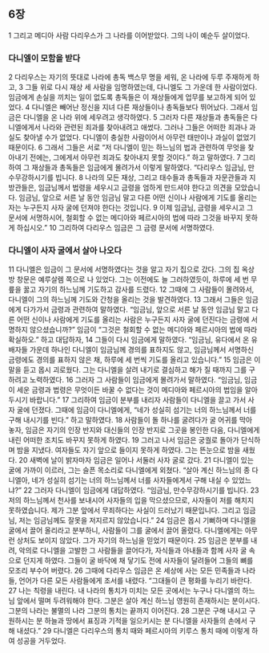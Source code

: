 ## 6장
1 그리고 메디아 사람 다리우스가 그 나라를 이어받았다. 그의 나이 예순두 살이었다.
### 다니엘이 모함을 받다
2 다리우스는 자기의 뜻대로 나라에 총독 백스무 명을 세워, 온 나라에 두루 주재하게 하고,
3 그들 위로 다시 재상 세 사람을 임명하였는데, 다니엘도 그 가운데 한 사람이었다. 임금에게 손실을 끼치는 일이 없도록 총독들은 이 재상들에게 업무를 보고하게 되어 있었다.
4 다니엘은 빼어난 정신을 지녀 다른 재상들이나 총독들보다 뛰어났다. 그래서 임금은 다니엘을 온 나라 위에 세우려고 생각하였다.
5 그러자 다른 재상들과 총독들은 다니엘에게서 나라와 관련된 죄과를 찾아내려고 애썼다. 그러나 그들은 어떠한 죄과나 과실도 찾아낼 수가 없었다. 다니엘이 충실한 사람이어서 아무런 태만이나 과실이 없었기 때문이다.
6 그래서 그들은 서로 “저 다니엘이 믿는 하느님의 법과 관련하여 무엇을 찾아내기 전에는, 그에게서 아무런 죄과도 찾아내지 못할 것이다.” 하고 말하였다.
7 그리하여 그 재상들과 총독들은 임금에게 몰려가서 이렇게 말하였다. “다리우스 임금님, 만수무강하시기를 빕니다.
8 나라의 모든 재상, 그리고 태수들과 총독들과 자문관들과 지방관들은, 임금님께서 법령을 세우시고 금령을 엄하게 만드셔야 한다고 의견을 모았습니다. 임금님, 앞으로 서른 날 동안 임금님 말고 다른 어떤 신이나 사람에게 기도를 올리는 자는 누구든지 사자 굴에 던져야 한다는 것입니다.
9 이제 임금님, 금령을 세우시고 그 문서에 서명하시어, 철회할 수 없는 메디아와 페르시아의 법에 따라 그것을 바꾸지 못하게 하십시오.”
10 그리하여 다리우스 임금은 그 금령 문서에 서명하였다.
### 다니엘이 사자 굴에서 살아 나오다
11 다니엘은 임금이 그 문서에 서명하였다는 것을 알고 자기 집으로 갔다. 그의 집 옥상 방 창문은 예루살렘 쪽으로 나 있었다. 그는 이전에도 늘 그러하였듯이, 하루에 세 번 무릎을 꿇고 자기의 하느님께 기도하고 감사를 드렸다.
12 그때에 그 사람들이 몰려와서, 다니엘이 그의 하느님께 기도와 간청을 올리는 것을 발견하였다.
13 그래서 그들은 임금에게 다가가서 금령과 관련하여 말하였다. “임금님, 앞으로 서른 날 동안 임금님 말고 다른 어떤 신이나 사람에게 기도를 올리는 사람은 누구든지 사자 굴에 던진다는 금령에 서명하지 않으셨습니까?” 임금이 “그것은 철회할 수 없는 메디아와 페르시아의 법에 따라 확실하오.” 하고 대답하자,
14 그들이 다시 임금에게 말하였다. “임금님, 유다에서 온 유배자들 가운데 하나인 다니엘이 임금님께 경의를 표하지도 않고, 임금님께서 서명하신 금령에도 경의를 표하지 않은 채, 하루에 세 번씩 기도를 올리고 있습니다.”
15 임금은 이 말을 듣고 몹시 괴로웠다. 그는 다니엘을 살려 내기로 결심하고 해가 질 때까지 그를 구하려고 노력하였다.
16 그러자 그 사람들이 임금에게 몰려가서 말하였다. “임금님, 임금이 세운 금령과 법령은 무엇이든 바꿀 수 없다는 것이 메디아와 페르시아의 법임을 알아 두시기 바랍니다.”
17 그리하여 임금이 분부를 내리자 사람들이 다니엘을 끌고 가서 사자 굴에 던졌다. 그때에 임금이 다니엘에게, “네가 성실히 섬기는 너의 하느님께서 너를 구해 내시기를 빈다.” 하고 말하였다.
18 사람들이 돌 하나를 굴려다가 굴 어귀를 막아 놓자, 임금은 자기의 인장 반지와 대신들의 인장 반지로 그곳을 봉인한 다음, 다니엘에게 내린 어떠한 조치도 바꾸지 못하게 하였다.
19 그러고 나서 임금은 궁궐로 돌아가 단식하며 밤을 지냈다. 여자들도 자기 앞으로 들이지 못하게 하였다. 그는 뜬눈으로 밤을 새웠다.
20 새벽에 날이 밝자마자 임금은 일어나 서둘러 사자 굴로 갔다.
21 다니엘이 있는 굴에 가까이 이르러, 그는 슬픈 목소리로 다니엘에게 외쳤다. “살아 계신 하느님의 종 다니엘아, 네가 성실히 섬기는 너의 하느님께서 너를 사자들에게서 구해 내실 수 있었느냐?”
22 그러자 다니엘이 임금에게 대답하였다. “임금님, 만수무강하시기를 빕니다.
23 저의 하느님께서 천사를 보내시어 사자들의 입을 막으셨으므로, 사자들이 저를 해치지 못하였습니다. 제가 그분 앞에서 무죄하다는 사실이 드러났기 때문입니다. 그리고 임금님, 저는 임금님께도 잘못을 저지르지 않았습니다.”
24 임금은 몹시 기뻐하며 다니엘을 굴에서 끌어 올리라고 분부하니, 사람들이 그를 굴에서 끌어 올렸다. 다니엘에게는 아무런 상처도 보이지 않았다. 그가 자기의 하느님을 믿었기 때문이다.
25 임금은 분부를 내려, 악의로 다니엘을 고발한 그 사람들을 끌어다가, 자식들과 아내들과 함께 사자 굴 속으로 던지게 하였다. 그들이 굴 바닥에 채 닿기도 전에 사자들이 달려들어 그들의 뼈를 모조리 부수어 버렸다.
26 그때에 다리우스 임금은 온 세상에 사는 모든 민족들과 나라들, 언어가 다른 모든 사람들에게 조서를 내렸다. “그대들이 큰 평화를 누리기 바란다.
27 나는 칙령을 내린다. 내 나라의 통치가 미치는 모든 곳에서는 누구나 다니엘의 하느님 앞에서 떨며 두려워해야 한다. 그분은 살아 계신 하느님 영원히 존재하시는 분이시다. 그분의 나라는 불멸의 나라 그분의 통치는 끝까지 이어진다.
28 그분은 구해 내시고 구원하시는 분 하늘과 땅에서 표징과 기적을 일으키시는 분 다니엘을 사자들의 손에서 구해 내셨다.”
29 다니엘은 다리우스의 통치 때와 페르시아의 키루스 통치 때에 이렇게 하여 성공을 거두었다.
